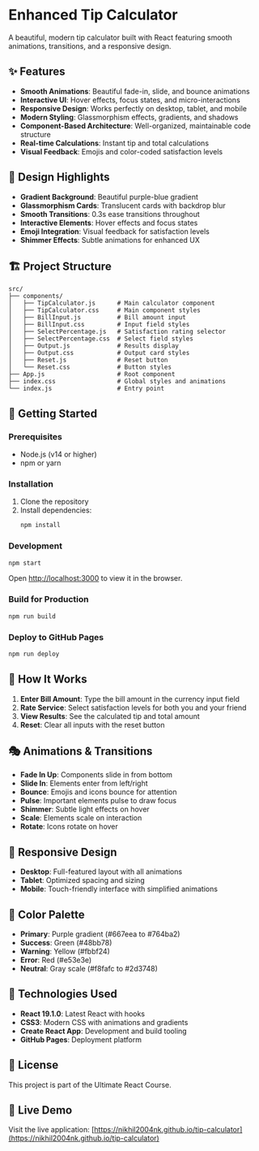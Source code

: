 # Enhanced Tip Calculator

A beautiful, modern tip calculator built with React featuring smooth animations, transitions, and a responsive design.

## ✨ Features

- **Smooth Animations**: Beautiful fade-in, slide, and bounce animations
- **Interactive UI**: Hover effects, focus states, and micro-interactions
- **Responsive Design**: Works perfectly on desktop, tablet, and mobile
- **Modern Styling**: Glassmorphism effects, gradients, and shadows
- **Component-Based Architecture**: Well-organized, maintainable code structure
- **Real-time Calculations**: Instant tip and total calculations
- **Visual Feedback**: Emojis and color-coded satisfaction levels

## 🎨 Design Highlights

- **Gradient Background**: Beautiful purple-blue gradient
- **Glassmorphism Cards**: Translucent cards with backdrop blur
- **Smooth Transitions**: 0.3s ease transitions throughout
- **Interactive Elements**: Hover effects and focus states
- **Emoji Integration**: Visual feedback for satisfaction levels
- **Shimmer Effects**: Subtle animations for enhanced UX

## 🏗️ Project Structure

```
src/
├── components/
│   ├── TipCalculator.js      # Main calculator component
│   ├── TipCalculator.css     # Main component styles
│   ├── BillInput.js          # Bill amount input
│   ├── BillInput.css         # Input field styles
│   ├── SelectPercentage.js   # Satisfaction rating selector
│   ├── SelectPercentage.css  # Select field styles
│   ├── Output.js             # Results display
│   ├── Output.css            # Output card styles
│   ├── Reset.js              # Reset button
│   └── Reset.css             # Button styles
├── App.js                    # Root component
├── index.css                 # Global styles and animations
└── index.js                  # Entry point
```

## 🚀 Getting Started

### Prerequisites
- Node.js (v14 or higher)
- npm or yarn

### Installation
1. Clone the repository
2. Install dependencies:
   ```bash
   npm install
   ```

### Development
```bash
npm start
```
Open [http://localhost:3000](http://localhost:3000) to view it in the browser.

### Build for Production
```bash
npm run build
```

### Deploy to GitHub Pages
```bash
npm run deploy
```

## 🎯 How It Works

1. **Enter Bill Amount**: Type the bill amount in the currency input field
2. **Rate Service**: Select satisfaction levels for both you and your friend
3. **View Results**: See the calculated tip and total amount
4. **Reset**: Clear all inputs with the reset button

## 🎭 Animations & Transitions

- **Fade In Up**: Components slide in from bottom
- **Slide In**: Elements enter from left/right
- **Bounce**: Emojis and icons bounce for attention
- **Pulse**: Important elements pulse to draw focus
- **Shimmer**: Subtle light effects on hover
- **Scale**: Elements scale on interaction
- **Rotate**: Icons rotate on hover

## 📱 Responsive Design

- **Desktop**: Full-featured layout with all animations
- **Tablet**: Optimized spacing and sizing
- **Mobile**: Touch-friendly interface with simplified animations

## 🎨 Color Palette

- **Primary**: Purple gradient (#667eea to #764ba2)
- **Success**: Green (#48bb78)
- **Warning**: Yellow (#fbbf24)
- **Error**: Red (#e53e3e)
- **Neutral**: Gray scale (#f8fafc to #2d3748)

## 🔧 Technologies Used

- **React 19.1.0**: Latest React with hooks
- **CSS3**: Modern CSS with animations and gradients
- **Create React App**: Development and build tooling
- **GitHub Pages**: Deployment platform

## 📄 License

This project is part of the Ultimate React Course.

## 🌟 Live Demo

Visit the live application: [https://nikhil2004nk.github.io/tip-calculator](https://nikhil2004nk.github.io/tip-calculator)
